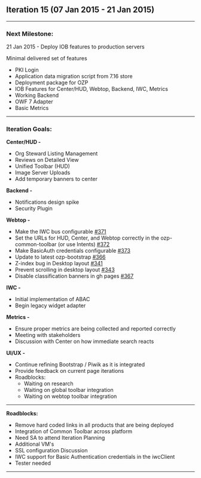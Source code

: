 ## Iteration 15 (07 Jan 2015 - 21 Jan 2015)

***

### Next Milestone:
21 Jan 2015 - Deploy IOB features to production servers

Minimal delivered set of features
* PKI Login
* Application data migration script from 7.16 store
* Deployment package for OZP
* IOB Features for Center/HUD, Webtop, Backend, IWC, Metrics
* Working Backend
* OWF 7 Adapter
* Basic Metrics 

***

### Iteration Goals:
**Center/HUD -**
* Org Steward Listing Management
* Reviews on Detailed View
* Unified Toolbar (HUD)
* Image Server Uploads
* Add temporary banners to center

**Backend -**
* Notifications design spike
* Security Plugin

**Webtop -**
* Make the IWC bus configurable [#371](https://github.com/ozone-development/ozp-webtop/issues/371)
* Set the URLs for HUD, Center, and Webtop correctly in the ozp-common-toolbar (or use Intents) [#372](https://github.com/ozone-development/ozp-webtop/issues/372)
* Make BasicAuth credentials configurable [#373](https://github.com/ozone-development/ozp-webtop/issues/373)
* Update to latest ozp-bootstrap [#366](https://github.com/ozone-development/ozp-webtop/issues/366)
* Z-index bug in Desktop layout [#341](https://github.com/ozone-development/ozp-webtop/issues/341)
* Prevent scrolling in desktop layout [#343](https://github.com/ozone-development/ozp-webtop/issues/343)
* Disable classification banners in gh pages [#367](https://github.com/ozone-development/ozp-webtop/issues/367)

**IWC -**
* Initial implementation of ABAC
* Begin legacy widget adapter

**Metrics -**
* Ensure proper metrics are being collected and reported correctly
* Meeting with stakeholders 
* Discussion with Center on how immediate search reacts 

**UI/UX -**
* Continue refining Bootstrap / Piwik as it is integrated
* Provide feedback on current page iterations
* Roadblocks:
  * Waiting on research 
  * Waiting on global toolbar integration 
  * Waiting on webtop toolbar integration 

***

**Roadblocks:**
* Remove hard coded links in all products that are being deployed
* Integration of Common Toolbar across platform
* Need SA to attend Iteration Planning
* Additional VM's
* SSL configuration Discussion
* IWC support for Basic Authentication credentials in the iwcClient
* Tester needed


***